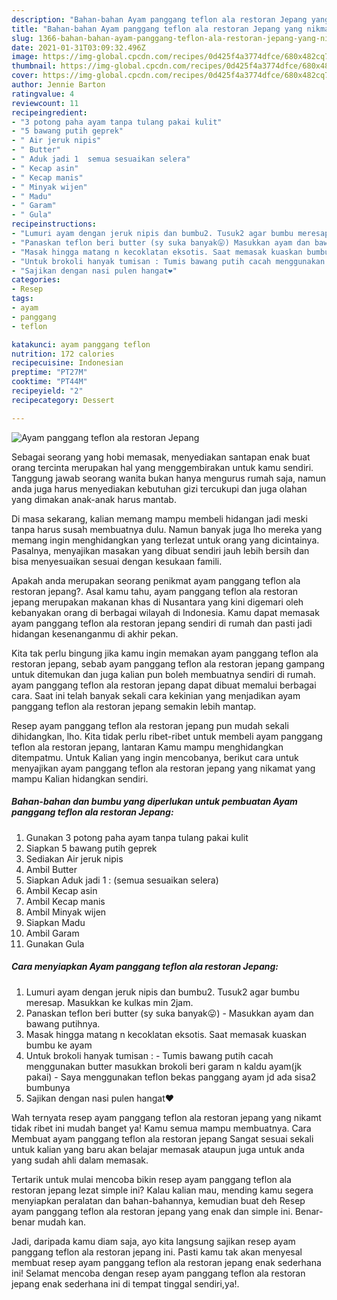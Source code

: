 ```yaml
---
description: "Bahan-bahan Ayam panggang teflon ala restoran Jepang yang nikmat Untuk Jualan"
title: "Bahan-bahan Ayam panggang teflon ala restoran Jepang yang nikmat Untuk Jualan"
slug: 1366-bahan-bahan-ayam-panggang-teflon-ala-restoran-jepang-yang-nikmat-untuk-jualan
date: 2021-01-31T03:09:32.496Z
image: https://img-global.cpcdn.com/recipes/0d425f4a3774dfce/680x482cq70/ayam-panggang-teflon-ala-restoran-jepang-foto-resep-utama.jpg
thumbnail: https://img-global.cpcdn.com/recipes/0d425f4a3774dfce/680x482cq70/ayam-panggang-teflon-ala-restoran-jepang-foto-resep-utama.jpg
cover: https://img-global.cpcdn.com/recipes/0d425f4a3774dfce/680x482cq70/ayam-panggang-teflon-ala-restoran-jepang-foto-resep-utama.jpg
author: Jennie Barton
ratingvalue: 4
reviewcount: 11
recipeingredient:
- "3 potong paha ayam tanpa tulang pakai kulit"
- "5 bawang putih geprek"
- " Air jeruk nipis"
- " Butter"
- " Aduk jadi 1  semua sesuaikan selera"
- " Kecap asin"
- " Kecap manis"
- " Minyak wijen"
- " Madu"
- " Garam"
- " Gula"
recipeinstructions:
- "Lumuri ayam dengan jeruk nipis dan bumbu2. Tusuk2 agar bumbu meresap. Masukkan ke kulkas min 2jam."
- "Panaskan teflon beri butter (sy suka banyak😛) Masukkan ayam dan bawang putihnya."
- "Masak hingga matang n kecoklatan eksotis. Saat memasak kuaskan bumbu ke ayam"
- "Untuk brokoli hanyak tumisan : Tumis bawang putih cacah menggunakan butter masukkan brokoli beri garam n kaldu ayam(jk pakai)  Saya menggunakan teflon bekas panggang ayam jd ada sisa2 bumbunya"
- "Sajikan dengan nasi pulen hangat❤"
categories:
- Resep
tags:
- ayam
- panggang
- teflon

katakunci: ayam panggang teflon 
nutrition: 172 calories
recipecuisine: Indonesian
preptime: "PT27M"
cooktime: "PT44M"
recipeyield: "2"
recipecategory: Dessert

---
```



![Ayam panggang teflon ala restoran Jepang](https://img-global.cpcdn.com/recipes/0d425f4a3774dfce/680x482cq70/ayam-panggang-teflon-ala-restoran-jepang-foto-resep-utama.jpg)

Sebagai seorang yang hobi memasak, menyediakan santapan enak buat orang tercinta merupakan hal yang menggembirakan untuk kamu sendiri. Tanggung jawab seorang  wanita bukan hanya mengurus rumah saja, namun anda juga harus menyediakan kebutuhan gizi tercukupi dan juga olahan yang dimakan anak-anak harus mantab.

Di masa  sekarang, kalian memang mampu membeli hidangan jadi meski tanpa harus susah membuatnya dulu. Namun banyak juga lho mereka yang memang ingin menghidangkan yang terlezat untuk orang yang dicintainya. Pasalnya, menyajikan masakan yang dibuat sendiri jauh lebih bersih dan bisa menyesuaikan sesuai dengan kesukaan famili. 



Apakah anda merupakan seorang penikmat ayam panggang teflon ala restoran jepang?. Asal kamu tahu, ayam panggang teflon ala restoran jepang merupakan makanan khas di Nusantara yang kini digemari oleh kebanyakan orang di berbagai wilayah di Indonesia. Kamu dapat memasak ayam panggang teflon ala restoran jepang sendiri di rumah dan pasti jadi hidangan kesenanganmu di akhir pekan.

Kita tak perlu bingung jika kamu ingin memakan ayam panggang teflon ala restoran jepang, sebab ayam panggang teflon ala restoran jepang gampang untuk ditemukan dan juga kalian pun boleh membuatnya sendiri di rumah. ayam panggang teflon ala restoran jepang dapat dibuat memalui berbagai cara. Saat ini telah banyak sekali cara kekinian yang menjadikan ayam panggang teflon ala restoran jepang semakin lebih mantap.

Resep ayam panggang teflon ala restoran jepang pun mudah sekali dihidangkan, lho. Kita tidak perlu ribet-ribet untuk membeli ayam panggang teflon ala restoran jepang, lantaran Kamu mampu menghidangkan ditempatmu. Untuk Kalian yang ingin mencobanya, berikut cara untuk menyajikan ayam panggang teflon ala restoran jepang yang nikamat yang mampu Kalian hidangkan sendiri.

<!--inarticleads1-->

##### Bahan-bahan dan bumbu yang diperlukan untuk pembuatan Ayam panggang teflon ala restoran Jepang:

1. Gunakan 3 potong paha ayam tanpa tulang pakai kulit
1. Siapkan 5 bawang putih geprek
1. Sediakan  Air jeruk nipis
1. Ambil  Butter
1. Siapkan  Aduk jadi 1 : (semua sesuaikan selera)
1. Ambil  Kecap asin
1. Ambil  Kecap manis
1. Ambil  Minyak wijen
1. Siapkan  Madu
1. Ambil  Garam
1. Gunakan  Gula




<!--inarticleads2-->

##### Cara menyiapkan Ayam panggang teflon ala restoran Jepang:

1. Lumuri ayam dengan jeruk nipis dan bumbu2. Tusuk2 agar bumbu meresap. Masukkan ke kulkas min 2jam.
1. Panaskan teflon beri butter (sy suka banyak😛) - Masukkan ayam dan bawang putihnya.
1. Masak hingga matang n kecoklatan eksotis. Saat memasak kuaskan bumbu ke ayam
1. Untuk brokoli hanyak tumisan : - Tumis bawang putih cacah menggunakan butter masukkan brokoli beri garam n kaldu ayam(jk pakai)  - Saya menggunakan teflon bekas panggang ayam jd ada sisa2 bumbunya
1. Sajikan dengan nasi pulen hangat❤




Wah ternyata resep ayam panggang teflon ala restoran jepang yang nikamt tidak ribet ini mudah banget ya! Kamu semua mampu membuatnya. Cara Membuat ayam panggang teflon ala restoran jepang Sangat sesuai sekali untuk kalian yang baru akan belajar memasak ataupun juga untuk anda yang sudah ahli dalam memasak.

Tertarik untuk mulai mencoba bikin resep ayam panggang teflon ala restoran jepang lezat simple ini? Kalau kalian mau, mending kamu segera menyiapkan peralatan dan bahan-bahannya, kemudian buat deh Resep ayam panggang teflon ala restoran jepang yang enak dan simple ini. Benar-benar mudah kan. 

Jadi, daripada kamu diam saja, ayo kita langsung sajikan resep ayam panggang teflon ala restoran jepang ini. Pasti kamu tak akan menyesal membuat resep ayam panggang teflon ala restoran jepang enak sederhana ini! Selamat mencoba dengan resep ayam panggang teflon ala restoran jepang enak sederhana ini di tempat tinggal sendiri,ya!.

